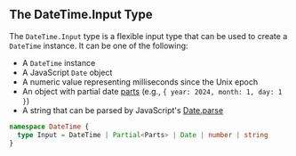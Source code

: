 ## The DateTime.Input Type

The `DateTime.Input` type is a flexible input type that can be used to create a `DateTime` instance. It can be one of the following:

- A `DateTime` instance
- A JavaScript `Date` object
- A numeric value representing milliseconds since the Unix epoch
- An object with partial date [parts](#the-datetimeparts-type) (e.g., `{ year: 2024, month: 1, day: 1 }`)
- A string that can be parsed by JavaScript's [Date.parse](https://developer.mozilla.org/en-US/docs/Web/JavaScript/Reference/Global_Objects/Date/parse)

```ts showLineNumbers=false
namespace DateTime {
  type Input = DateTime | Partial<Parts> | Date | number | string
}
```
